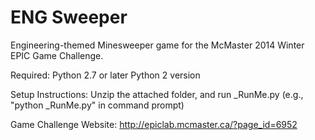 # ENG Sweeper

Engineering-themed Minesweeper game for the McMaster 2014 Winter EPIC Game Challenge.

Required: Python 2.7 or later Python 2 version

Setup Instructions: Unzip the attached folder, and run _RunMe.py (e.g., "python _RunMe.py" in command prompt)

Game Challenge Website: http://epiclab.mcmaster.ca/?page_id=6952
